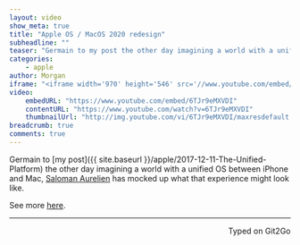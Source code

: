 ```yaml
---
layout: video
show_meta: true
title: "Apple OS / MacOS 2020 redesign"
subheadline: ""
teaser: "Germain to my post the other day imagining a world with a unified OS between iPhone and Mac, Aurelein Saloman has mocked up what that experience might look like."
categories:
    - apple
author: Morgan
iframe: "<iframe width='970' height='546' src='//www.youtube.com/embed/6TJr9eMXVDI' frameborder='0' allowfullscreen></iframe>"
video:
    embedURL: "https://www.youtube.com/embed/6TJr9eMXVDI"
    contentURL: "https://www.youtube.com/watch?v=6TJr9eMXVDI"
    thumbnailUrl: "http://img.youtube.com/vi/6TJr9eMXVDI/maxresdefault.jpg"
breadcrumb: true
comments: true
---
```


Germain to [my post]({{ site.baseurl }}/apple/2017-12-11-The-Unified-Platform) the other day imagining a world with a unified OS between iPhone and Mac, [Saloman Aurelien](https://dribbble.com/aureliensalomon) has mocked up what that experience might look like.

See more [here](https://www.behance.net/gallery/57309065/Apple-OS-MacOS-2020-redesign-Edge-to-edge-Macbook).

---
<p align="right">Typed on Git2Go</p>
